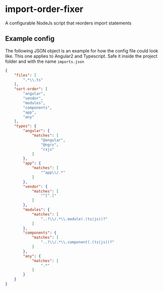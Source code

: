 # import-order-fixer
A configurable NodeJs script that reorders import statements

## Example config
The following JSON object is an example for how the config file could look like. This one applies to Angular2 and Typescript.  Safe it inside the project folder and with the name `imports.json`

```json
{
    "files": [
        ".*\\.ts"
    ],
    "sort-order": [
        "angular",
        "vendor",
        "modules",
        "components",
        "app",
        "any"
    ],
    "types": {
        "angular": {
            "matches": [
                "@angular",
                "@ngrx",
                "rxjs"
            ]
        },
        "app": {
            "matches": [
                "^app\\/.*"
            ]
        },
        "vendor": {
            "matches": [
                "^[^.]"
            ]
        },
        "modules": {
            "matches": [
                "..?\\/.*\\.module(.(ts|js))?"
            ]
        },
        "components": {
            "matches": [
                "..?\\/.*\\.component(.(ts|js))?"
            ]
        },
        "any": {
            "matches": [
                ".*"
            ]
        }
    }
}

```
